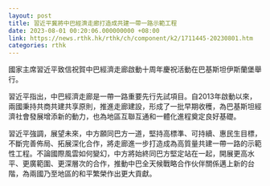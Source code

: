 ```yaml
---
layout: post
title: 習近平冀將中巴經濟走廊打造成共建一帶一路示範工程
date: 2023-08-01 00:20:06.000000000 +08:00
link: https://news.rthk.hk/rthk/ch/component/k2/1711445-20230801.htm
categories: rthk
---
```


國家主席習近平致信祝賀中巴經濟走廊啟動十周年慶祝活動在巴基斯坦伊斯蘭堡舉行。

習近平指出，中巴經濟走廊是一帶一路重要先行先試項目。自2013年啟動以來，兩國秉持共商共建共享原則，推進走廊建設，形成了一批早期收穫，為巴基斯坦經濟社會發展增添新的動力，也為地區互聯互通和一體化進程奠定良好基礎。

習近平強調，展望未來，中方願同巴方一道，堅持高標準、可持續、惠民生目標，不斷完善佈局、拓展深化合作，將走廊進一步打造成為高質量共建一帶一路的示範性工程。不論國際風雲如何變幻，中方將始終同巴方堅定站在一起，開展更高水平、更廣範圍、更深層次的合作，推動中巴全天候戰略合作伙伴關係邁上新的台階，為兩國乃至地區的和平繁榮作出更大貢獻。
